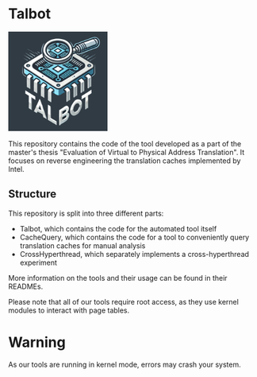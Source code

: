 # Talbot

<img src="./img/Talbot.png" alt="Talbot Logo" style="width:200px;"/>

This repository contains the code of the tool developed as a part of the master's thesis "Evaluation of Virtual to Physical Address Translation". It focuses on reverse engineering the translation caches implemented by Intel.

## Structure

This repository is split into three different parts:

- Talbot, which contains the code for the automated tool itself
- CacheQuery, which contains the code for a tool to conveniently query translation caches for manual analysis
- CrossHyperthread, which separately implements a cross-hyperthread experiment

More information on the tools and their usage can be found in their READMEs.

Please note that all of our tools require root access, as they use kernel modules to interact with page tables.

# Warning

As our tools are running in kernel mode, errors may crash your system.